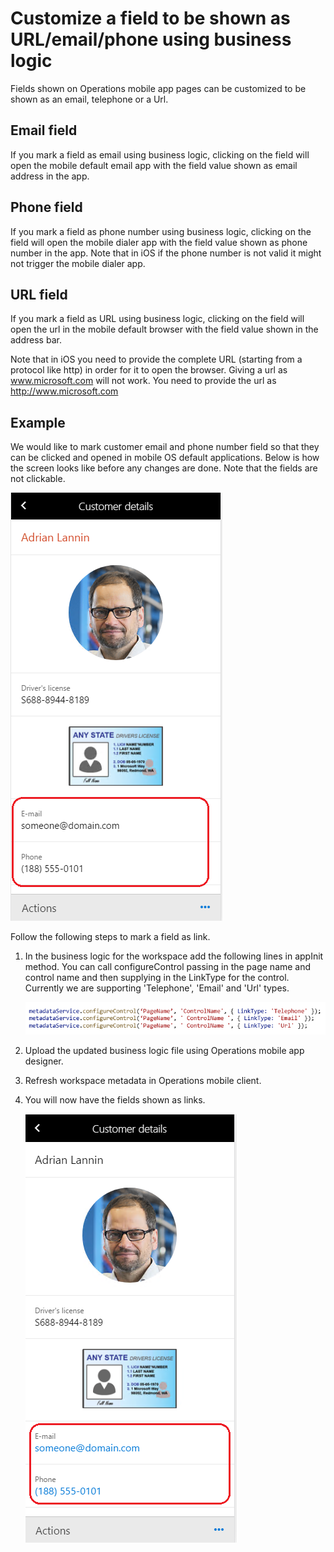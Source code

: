# Customize a field to be shown as URL/email/phone using business logic

Fields shown on Operations mobile app pages can be customized to be shown as an email, telephone or a Url.

## Email field
If you mark a field as email using business logic, clicking on the field will open the mobile default email app with the field value shown as email address in the app.

## Phone field
If you mark a field as phone number using business logic, clicking on the field will open the mobile dialer app with the field value shown as phone number in the app.
Note that in iOS if the phone number is not valid it might not trigger the mobile dialer app.

## URL field
If you mark a field as URL using business logic, clicking on the field will open the url in the mobile default browser with the field value shown in the address bar.

Note that in iOS you need to provide the complete URL (starting from a protocol like http) in order for it to open the browser. Giving a url as www.microsoft.com will not work. You need to provide the url as http://www.microsoft.com

## Example
We would like to mark customer email and phone number field so that they can be clicked and opened in mobile OS default applications. Below is how the screen looks like before any changes are done. Note that the fields are not clickable.

 ![alt text](media/workspace-api/FieldAsURLOriginal.png "Customer details page without any changes")

Follow the following steps to mark a field as link.

1. In the business logic for the workspace add the following lines in appInit method. You can call configureControl passing in the page name and control name and then supplying in the LinkType for the control.
Currently we are supporting 'Telephone', 'Email' and 'Url' types.

    ![alt text](media/workspace-api/FieldAsURLBusinessLogic.png "Changes done in workspace business logic")

2. Upload the updated business logic file using Operations mobile app designer.

3. Refresh workspace metadata in Operations mobile client.

4. You will now have the fields shown as links.

    ![alt text](media/workspace-api/FieldAsURLFinal.png "Customer details page after the changes")


